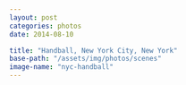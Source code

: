```yaml
---
layout: post
categories: photos
date: 2014-08-10

title: "Handball, New York City, New York"
base-path: "/assets/img/photos/scenes"
image-name: "nyc-handball"
---
```

